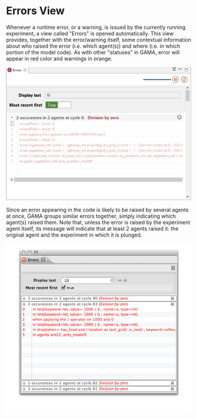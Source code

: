 
# Errors View

Whenever a runtime error, or a warning, is issued by the currently running experiment, a view called "Errors" is opened automatically. This view provides, together with the error/warning itself, some contextual information about who raised the error (i.e. which agent(s)) and where (i.e. in which portion of the model code). As with other "statuses" in GAMA, error will appear in red color and warnings in orange.

![images/experiments/errors_view.png](images/experiments/errors_view.png)

Since an error appearing in the code is likely to be raised by several agents at once, GAMA groups similar errors together, simply indicating which agent(s) raised them. Note that, unless the error is raised by the experiment agent itself, its message will indicate that at least 2 agents raised it: the original agent and the experiment in which it is plunged.

![images/experiments/errors_view_2.png](images/experiments/errors_view_2.png)
